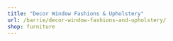 ```yaml
---
title: "Decor Window Fashions & Upholstery"
url: /barrie/decor-window-fashions-and-upholstery/
shop: furniture
---
```

